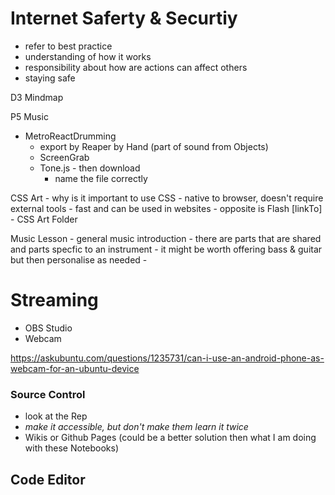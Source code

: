 # Internet Saferty & Securtiy
- refer to best practice
- understanding of how it works
- responsibility about how are actions can affect others
- staying safe

D3 Mindmap

P5 Music

- MetroReactDrumming
    - export by Reaper by Hand (part of sound from Objects)
    - ScreenGrab
    - Tone.js - then download 
        - name the file correctly


CSS Art
    - why is it important to use CSS
    - native to browser, doesn't require external tools
    - fast and can be used in websites - opposite is Flash
[linkTo] - CSS Art Folder 

Music Lesson
    - general music introduction
    - there are parts that are shared and parts specfic to an instrument
    - it might be worth offering bass & guitar but then personalise as needed
    - 

# Streaming
- OBS Studio
- Webcam

https://askubuntu.com/questions/1235731/can-i-use-an-android-phone-as-webcam-for-an-ubuntu-device

### Source Control
- look at the Rep
- _make it accessible, but don't make them learn it twice_
- Wikis or Github Pages
    (could be a better solution then what I am doing with these Notebooks)

## Code Editor
